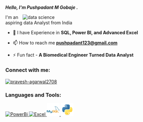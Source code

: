 ***Hello, I'm Pushpadant M Gobaje .***

<img align="right" alt="data science" width="450" src="https://mobilemonitoringsolutions.com/wp-content/uploads/2021/04/fb_image-6.gif">

I'm an aspiring data Analyst from India</h3>

- 🌱 I have Experience in **SQL, Power BI, and Advanced Excel**

- 📫 How to reach me **pushpadant123@gmail.com**
  
- ⚡ Fun fact - **A Biomedical Engineer Turned Data Analyst**

<h3 align="left">Connect with me:</h3>
<p align="left">

<a href="https://www.linkedin.com/in/pushpadant-gobaje-2a4661149/" target="blank"><img align="center" src="https://raw.githubusercontent.com/rahuldkjain/github-profile-readme-generator/master/src/images/icons/Social/linked-in-alt.svg" alt="pravesh-agarwal2708" height="30" width="40" /></a>
</p>

<h3 align="left">Languages and Tools:</h3>
<p align="left"> <a href="https://powerbi.microsoft.com/en-au/" target="_blank" rel="noreferrer"> <img src="https://logos-world.net/wp-content/uploads/2022/02/Microsoft-Power-BI-Symbol.png" alt="PowerBi" width="40" height="40"/> </a>
  <a href="https://www.microsoft.com/en-in/microsoft-365/excel" target="_blank" rel="noreferrer"> <img src="https://cdn1.iconfinder.com/data/icons/famous-brand-apps/100/_-04-512.png" alt="Excel" width="40" height="40"/> </a>
  <a href="https://www.mysql.com/" target="_blank" rel="noreferrer"> <img src="https://raw.githubusercontent.com/devicons/devicon/master/icons/mysql/mysql-original-wordmark.svg" alt="mysql" width="40" height="40"/> </a>
  <a href="https://www.python.org" target="_blank" rel="noreferrer"> <img src="https://raw.githubusercontent.com/devicons/devicon/master/icons/python/python-original.svg" alt="python" width="40" height="40"/> </a> </p>

